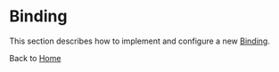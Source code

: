 # Binding

This section describes how to implement and configure a new [Binding](../src/main/java/org/n52/iceland/binding/Binding.java).

Back to [Home](Home.md)